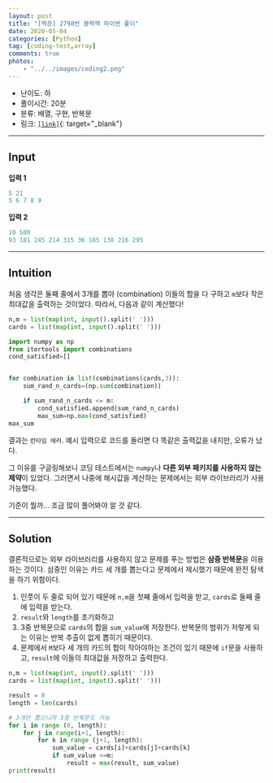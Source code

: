 ```yaml
---
layout: post
title: "[백준] 2798번 블랙잭 파이썬 풀이"
date: 2020-05-04
categories: [Python]
tag: [coding-test,array]
comments: true
photos:
    - "../../images/coding2.png"
---
```


* 난이도: 하
* 풀이시간: 20분
* 분류: 배열, 구현, 반복문
* 링크: [`[link]`](https://www.acmicpc.net/problem/2798){: target="_blank"}

----
## Input

**입력 1**

```python
5 21
5 6 7 8 9
```

**입력 2**

```python
10 500
93 181 245 214 315 36 185 138 216 295
```

---
## Intuition

처음 생각은 둘째 줄에서 3개를 뽑아 (combination) 이들의 합을 다 구하고 `m`보다 작은 최대값을 출력하는 것이었다. 따라서, 다음과 같이 계산했다!

```python
n,m = list(map(int, input().split(' ')))
cards = list(map(int, input().split(' ')))

import numpy as np
from itertools import combinations
cond_satisfied=[]


for combination in list(combinations(cards,3)):
    sum_rand_n_cards=(np.sum(combination))

    if sum_rand_n_cards <= m:
        cond_satisfied.append(sum_rand_n_cards)
        max_sum=np.max(cond_satisfied)
max_sum
```

결과는 `런타임 에러`. 예시 입력으로 코드를 돌리면 다 똑같은 출력값을 내지만, 오류가 났다.

그 이유를 구글링해보니 코딩 테스트에서는 `numpy`나 **다른 외부 패키지를 사용하지 않는 제약**이 있었다. 그러면서 나중에 해시값을 계산하는 문제에서는 외부 라이브러리가 사용가능했다.

기준이 뭘까... 조금 많이 풀어봐야 알 것 같다.

--- 
## Solution

결론적으로는 외부 라이브러리를 사용하지 않고 문제를 푸는 방법은 **삼중 반복문**을 이용하는 것이다. 삼중인 이유는 카드 세 개를 뽑는다고 문제에서 제시했기 때문에 완전 탐색을 하기 위함이다.

1. 인풋이 두 줄로 되어 있기 때문에 `n,m`을 첫째 줄에서 입력을 받고, `cards`로 둘째 줄에 입력을 받는다. 
2. `result`와 `length`를 초기화하고
3. 3중 반복문으로 `cards`의 합을 `sum_value`에 저장한다. 반복문의 범위가 저렇게 되는 이유는 반복 추출이 없게 뽑히기 때문이다.
4. 문제에서 `M`보다 세 개의 카드의 합이 작아야하는 조건이 있기 때문에 `if`문을 사용하고, `result`에 이들의 최대값을 저장하고 출력한다. 

```python
n,m = list(map(int, input().split(' ')))
cards = list(map(int, input().split(' ')))

result = 0
length = len(cards)

# 3개만 뽑으니까 3중 반복문도 가능
for i in range (0, length):
    for j in range(i+1, length):
        for k in range (j+1, length):
            sum_value = cards[i]+cards[j]+cards[k]
            if sum_value <=m:
                result = max(result, sum_value)
print(result)
```
